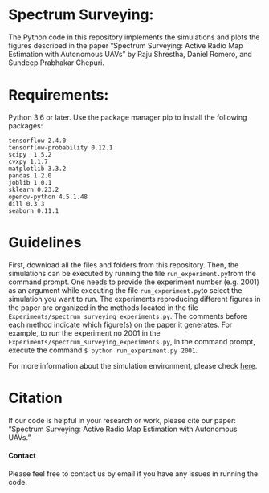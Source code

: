 # Spectrum Surveying:

The Python code in this repository implements the simulations and plots the figures described in the paper “Spectrum Surveying: Active Radio Map Estimation with Autonomous UAVs” by Raju Shrestha, Daniel Romero, and Sundeep Prabhakar Chepuri.

# Requirements: 
Python 3.6 or later. 
Use the package manager pip to install the following packages:
```
tensorflow 2.4.0
tensorflow-probability 0.12.1 
scipy  1.5.2
cvxpy 1.1.7
matplotlib 3.3.2
pandas 1.2.0 
joblib 1.0.1 
sklearn 0.23.2
opencv-python 4.5.1.48
dill 0.3.3
seaborn 0.11.1 
```


# Guidelines

First, download all the files and folders from this repository. Then, the simulations can be executed by running the file `run_experiment.py`from the command prompt. 
One needs to provide the experiment number (e.g. 2001) as an argument while executing the file `run_experiment.py`to select the simulation you want to run. 
The experiments reproducing different figures in the paper are organized in the methods located in the file `Experiments/spectrum_surveying_experiments.py`.
The comments before each method indicate which figure(s) on the paper it generates.
For example, to run the experiment no 2001 in the `Experiments/spectrum_surveying_experiments.py`, in the command prompt, execute the command `$ python run_experiment.py 2001`.

For more information about the simulation environment, please check [here](https://github.com/fachu000/GSim-Python).


# Citation
If our code is helpful in your research or work, please cite our paper: “Spectrum Surveying: Active Radio Map Estimation with Autonomous UAVs.”


#### Contact
Please feel free to contact us by email if you have any issues in running the code.
